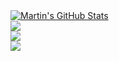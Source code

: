 <!--
**MartinEarls/martinearls** is a ✨ _special_ ✨ repository because its `README.md` (this file) appears on your GitHub profile.

Here are some ideas to get you started:

- 🔭 I’m currently working on ...
- 🌱 I’m currently learning ...
- 👯 I’m looking to collaborate on ...
- 🤔 I’m looking for help with ...
- 💬 Ask me about ...
- 📫 How to reach me: ...
- 😄 Pronouns: ...
- ⚡ Fun fact: ...
-->

<a href="https://martinearls.com">
  <img align="center" src="https://github-readme-stats.vercel.app/api?username=martinearls&show_icons=true&line_height=33&count_private=true&theme=tokyonight" alt="Martin's GitHub Stats" />
</a>
<br>
<a href="https://martinearls.com">
  <img src="https://github-readme-streak-stats.herokuapp.com/?user=martinearls&theme=tokyonight" />
</a>
<br>
<a href="https://martinearls.com">
  <img align="center" src="https://github-readme-stats.vercel.app/api/top-langs/?username=martinearls&&hide=cmake&langs_count=4&line_height=35&theme=tokyonight&count_private=true" />
</a>
<br>
<a href="https://twitter.com/malwareyeti">
  <img src="https://img.shields.io/twitter/follow/malwareyeti?style=for-the-badge&logo=twitter&&labelColor=1f1f1f&color=5fffaf" />
</a>

